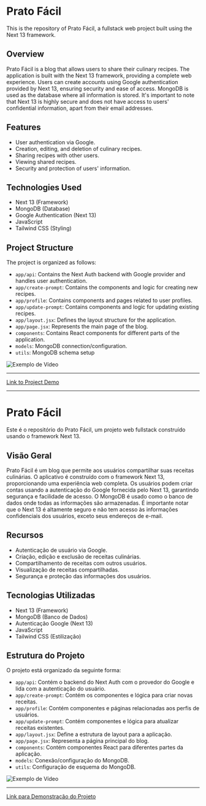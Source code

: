 # Prato Fácil

This is the repository of Prato Fácil, a fullstack web project built using the Next 13 framework.

## Overview

Prato Fácil is a blog that allows users to share their culinary recipes. The application is built with the Next 13 framework, providing a complete web experience. Users can create accounts using Google authentication provided by Next 13, ensuring security and ease of access. MongoDB is used as the database where all information is stored. It's important to note that Next 13 is highly secure and does not have access to users' confidential information, apart from their email addresses.

## Features

- User authentication via Google.
- Creation, editing, and deletion of culinary recipes.
- Sharing recipes with other users.
- Viewing shared recipes.
- Security and protection of users' information.


## Technologies Used

- Next 13 (Framework)
- MongoDB (Database)
- Google Authentication (Next 13)
- JavaScript
- Tailwind CSS (Styling)

## Project Structure

The project is organized as follows:

- `app/api`: Contains the Next Auth backend with Google provider and handles user authentication.
- `app/create-prompt`: Contains the components and logic for creating new recipes.
- `app/profile`: Contains components and pages related to user profiles.
- `app/update-prompt`: Contains components and logic for updating existing recipes.
- `app/layout.jsx`: Defines the layout structure for the application.
- `app/page.jsx`: Represents the main page of the blog.
- `components`: Contains React components for different parts of the application.
- `models`: MongoDB connection/configuration.
- `utils`: MongoDB schema setup 

![Exemplo de Vídeo](https://github.com/vinivent/prato_facil/assets/99739118/4ec3b023-1078-45b5-a8f2-0c798cde4dfc)

---

[Link to Project Demo](https://prato-facil.vercel.app)

______________________________________________________

# Prato Fácil

Este é o repositório do Prato Fácil, um projeto web fullstack construído usando o framework Next 13.

## Visão Geral

Prato Fácil é um blog que permite aos usuários compartilhar suas receitas culinárias. O aplicativo é construído com o framework Next 13, proporcionando uma experiência web completa. Os usuários podem criar contas usando a autenticação do Google fornecida pelo Next 13, garantindo segurança e facilidade de acesso. O MongoDB é usado como o banco de dados onde todas as informações são armazenadas. É importante notar que o Next 13 é altamente seguro e não tem acesso às informações confidenciais dos usuários, exceto seus endereços de e-mail.

## Recursos

- Autenticação de usuário via Google.
- Criação, edição e exclusão de receitas culinárias.
- Compartilhamento de receitas com outros usuários.
- Visualização de receitas compartilhadas.
- Segurança e proteção das informações dos usuários.

## Tecnologias Utilizadas

- Next 13 (Framework)
- MongoDB (Banco de Dados)
- Autenticação Google (Next 13)
- JavaScript
- Tailwind CSS (Estilização)

## Estrutura do Projeto

O projeto está organizado da seguinte forma:

- `app/api`: Contém o backend do Next Auth com o provedor do Google e lida com a autenticação do usuário.
- `app/create-prompt`: Contém os componentes e lógica para criar novas receitas.
- `app/profile`: Contém componentes e páginas relacionadas aos perfis de usuários.
- `app/update-prompt`: Contém componentes e lógica para atualizar receitas existentes.
- `app/layout.jsx`: Define a estrutura de layout para a aplicação.
- `app/page.jsx`: Representa a página principal do blog.
- `components`: Contém componentes React para diferentes partes da aplicação.
- `models`: Conexão/configuração do MongoDB.
- `utils`: Configuração de esquema do MongoDB.



![Exemplo de Vídeo](https://github.com/vinivent/prato_facil/assets/99739118/4ec3b023-1078-45b5-a8f2-0c798cde4dfc)

---

[Link para Demonstração do Projeto](https://prato-facil.vercel.app)


